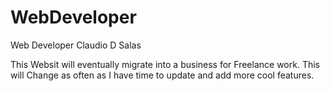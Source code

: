 # WebDeveloper
Web Developer Claudio D Salas

This Websit will eventually migrate into a business for Freelance work. This will Change as often as I have time to update and add more cool features.
